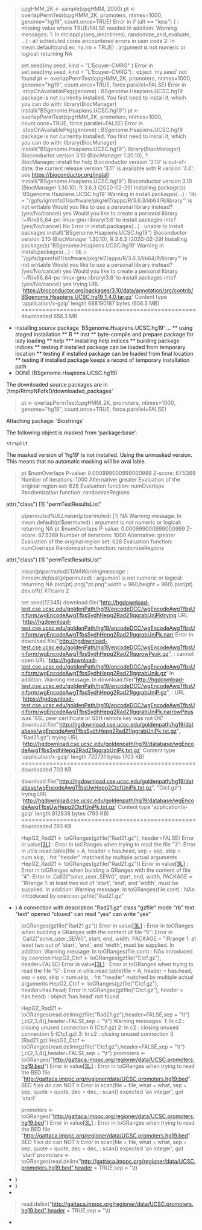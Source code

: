 
> cpgHMM_2K <- sample(cpgHMM, 2000)
> pt <- overlapPermTest(cpgHMM_2K, promoters, ntimes=1000, genome="hg19", count.once=TRUE)
Error in if (alt == "less") { : missing value where TRUE/FALSE needed
In addition: Warning messages:
1: In mclapply(seq_len(ntimes), randomize_and_evaluate, ...) :
  all scheduled cores encountered errors in user code
2: In mean.default(rand.ev, na.rm = TRUE) :
  argument is not numeric or logical: returning NA
>
>
>
> set.seed(my.seed, kind = "L'Ecuyer-CMRG" )
Error in set.seed(my.seed, kind = "L'Ecuyer-CMRG") :
  object 'my.seed' not found
> pt <- overlapPermTest(cpgHMM_2K, promoters, ntimes=1000, genome="hg19", count.once=TRUE, force.parallel=FALSE)
Error in .stopOnAvailablePkg(genome) :
  BSgenome.Hsapiens.UCSC.hg19 package is not currently installed.
  You first need to install it, which you can do with:
      library(BiocManager)
      install("BSgenome.Hsapiens.UCSC.hg19")
> pt <- overlapPermTest(cpgHMM_2K, promoters, ntimes=1000, count.once=TRUE, force.parallel=FALSE)
Error in .stopOnAvailablePkg(genome) :
  BSgenome.Hsapiens.UCSC.hg19 package is not currently installed.
  You first need to install it, which you can do with:
      library(BiocManager)
      install("BSgenome.Hsapiens.UCSC.hg19")
> library(BiocManager)
Bioconductor version 3.10 (BiocManager 1.30.10), ?BiocManager::install for help
Bioconductor version '3.10' is out-of-date; the current release version '3.11'
  is available with R version '4.0'; see https://bioconductor.org/install
> install("BSgenome.Hsapiens.UCSC.hg19")
Bioconductor version 3.10 (BiocManager 1.30.10), R 3.6.3 (2020-02-29)
Installing package(s) 'BSgenome.Hsapiens.UCSC.hg19'
Warning in install.packages(...) :
  'lib = "/gpfs/igmmfs01/software/pkg/el7/apps/R/3.6.3/lib64/R/library"' is not writable
Would you like to use a personal library instead? (yes/No/cancel) yes
Would you like to create a personal library
‘~/R/x86_64-pc-linux-gnu-library/3.6’
to install packages into? (yes/No/cancel) No
Error in install.packages(...) : unable to install packages
> install("BSgenome.Hsapiens.UCSC.hg19")
Bioconductor version 3.10 (BiocManager 1.30.10), R 3.6.3 (2020-02-29)
Installing package(s) 'BSgenome.Hsapiens.UCSC.hg19'
Warning in install.packages(...) :
  'lib = "/gpfs/igmmfs01/software/pkg/el7/apps/R/3.6.3/lib64/R/library"' is not writable
Would you like to use a personal library instead? (yes/No/cancel) yes
Would you like to create a personal library
‘~/R/x86_64-pc-linux-gnu-library/3.6’
to install packages into? (yes/No/cancel) yes
trying URL 'https://bioconductor.org/packages/3.10/data/annotation/src/contrib/BSgenome.Hsapiens.UCSC.hg19_1.4.0.tar.gz'
Content type 'application/x-gzip' length 688190187 bytes (656.3 MB)
==================================================
downloaded 656.3 MB

* installing *source* package ‘BSgenome.Hsapiens.UCSC.hg19’ ...
** using staged installation
** R
** inst
** byte-compile and prepare package for lazy loading
** help
*** installing help indices
** building package indices
** testing if installed package can be loaded from temporary location
** testing if installed package can be loaded from final location
** testing if installed package keeps a record of temporary installation path
* DONE (BSgenome.Hsapiens.UCSC.hg19)

The downloaded source packages are in
        ‘/tmp/RtmpNFofkD/downloaded_packages’
> pt <- overlapPermTest(cpgHMM_2K, promoters, ntimes=1000, genome="hg19", count.once=TRUE, force.parallel=FALSE)

Attaching package: ‘Biostrings’

The following object is masked from ‘package:base’:

    strsplit

The masked version of 'hg19' is not installed. Using the unmasked version. This means that no automatic masking will be avai                  lable.
> pt
$numOverlaps
P-value: 0.000999000999000999
Z-score: 67.5369
Number of iterations: 1000
Alternative: greater
Evaluation of the original region set: 628
Evaluation function: numOverlaps
Randomization function: randomizeRegions

attr(,"class")
[1] "permTestResultsList"
>
> pt$permuted
NULL
> mean(pt$permuted)
[1] NA
Warning message:
In mean.default(pt$permuted) :
  argument is not numeric or logical: returning NA
> pt
$numOverlaps
P-value: 0.000999000999000999
Z-score: 67.5369
Number of iterations: 1000
Alternative: greater
Evaluation of the original region set: 628
Evaluation function: numOverlaps
Randomization function: randomizeRegions

attr(,"class")
[1] "permTestResultsList"
> mean(pt$permuted)
[1] NA
Warning message:
In mean.default(pt$permuted) :
  argument is not numeric or logical: returning NA
>  plot(pt)
> png("pt.png",width = 960,height = 960)
>  plot(pt)
> dev.off()
X11cairo
       2
>
> set.seed(12345)
> download.file("http://hgdownload-test.cse.ucsc.edu/goldenPath/hg19/encodeDCC/wgEncodeAwgTfbsUniform/wgEncodeAwgTfbsSydhHepg2Rad21IggrabUniPktrying URL 'http://hgdownload-test.cse.ucsc.edu/goldenPath/hg19/encodeDCC/wgEncodeAwgTfbsUniform/wgEncodeAwgTfbsSydhHepg2Rad21IggrabUniPk.narr
Error in download.file("http://hgdownload-test.cse.ucsc.edu/goldenPath/hg19/encodeDCC/wgEncodeAwgTfbsUniform/wgEncodeAwgTfbsSydhHepg2Rad21IggrowPeak.gz",  :
  cannot open URL 'http://hgdownload-test.cse.ucsc.edu/goldenPath/hg19/encodeDCC/wgEncodeAwgTfbsUniform/wgEncodeAwgTfbsSydhHepg2Rad21IggrabUnik.gz'
In addition: Warning message:
In download.file("http://hgdownload-test.cse.ucsc.edu/goldenPath/hg19/encodeDCC/wgEncodeAwgTfbsUniform/wgEncodeAwgTfbsSydhHepg2Rad21IggrabUniP.gz",  :
  URL 'https://hgdownload-test.cse.ucsc.edu/goldenPath/hg19/encodeDCC/wgEncodeAwgTfbsUniform/wgEncodeAwgTfbsSydhHepg2Rad21IggrabUniPk.narrowPeus was 'SSL peer certificate or SSH remote key was not OK'
> download.file("http://hgdownload.cse.ucsc.edu/goldenpath/hg19/database/wgEncodeAwgTfbsSydhHepg2Rad21IggrabUniPk.txt.gz", "Rad21.gz")        trying URL 'http://hgdownload.cse.ucsc.edu/goldenpath/hg19/database/wgEncodeAwgTfbsSydhHepg2Rad21IggrabUniPk.txt.gz'
Content type 'application/x-gzip' length 720731 bytes (703 KB)
==================================================
downloaded 703 KB

> download.file("http://hgdownload.cse.ucsc.edu/goldenpath/hg19/database/wgEncodeAwgTfbsUwHepg2CtcfUniPk.txt.gz", "Ctcf.gz")
trying URL 'http://hgdownload.cse.ucsc.edu/goldenpath/hg19/database/wgEncodeAwgTfbsUwHepg2CtcfUniPk.txt.gz'
Content type 'application/x-gzip' length 812838 bytes (793 KB)
==================================================
downloaded 793 KB

> HepG2_Rad21 <- toGRanges(gzfile("Rad21.gz"), header=FALSE)
Error in value[[3L]](cond) :
  Error in toGRanges when trying to read the file "3": Error in utils::read.table(file = A, header = has.head, sep = sep, skip = num.skip, : fnt "header" matched by multiple actual arguments
> HepG2_Rad21 <- toGRanges(gzfile("Rad21.gz"))
Error in value[[3L]](cond) :
  Error in toGRanges when building a GRanges with the content of file "4": Error in .Call2("solve_user_SEW0", start, end, width, PACKAGE = "IRrange 1: at least two out of 'start', 'end', and 'width', must
  be supplied.
In addition: Warning message:
In toGRanges(file.cont) : NAs introduced by coercion
> gzfile("Rad21.gz"
+ )
A connection with
description "Rad21.gz"
class       "gzfile"
mode        "rb"
text        "text"
opened      "closed"
can read    "yes"
can write   "yes"
> toGRanges(gzfile("Rad21.gz"))
Error in value[[3L]](cond) :
  Error in toGRanges when building a GRanges with the content of file "5": Error in .Call2("solve_user_SEW0", start, end, width, PACKAGE = "IRrange 1: at least two out of 'start', 'end', and 'width', must
  be supplied.
In addition: Warning message:
In toGRanges(file.cont) : NAs introduced by coercion
> HepG2_Ctcf <- toGRanges(gzfile("Ctcf.gz"), header=FALSE)
Error in value[[3L]](cond) :
  Error in toGRanges when trying to read the file "5": Error in utils::read.table(file = A, header = has.head, sep = sep, skip = num.skip, : fnt "header" matched by multiple actual arguments
> HepG2_Ctcf <- toGRanges(gzfile("Ctcf.gz"), header=has.head)
Error in toGRanges(gzfile("Ctcf.gz"), header = has.head) :
  object 'has.head' not found
>
>
> HepG2_Rad21 <- toGRanges(read.delim(gzfile("Rad21.gz"),header=FALSE,sep = "\t")[,c(2,3,4)],header=FALSE,sep = "\t")
Warning messages:
1: In c2 : closing unused connection 6 (Ctcf.gz)
2: In c2 : closing unused connection 5 (Ctcf.gz)
3: In c2 : closing unused connection 3 (Rad21.gz)
> HepG2_Ctcf <- toGRanges(read.delim(gzfile("Ctcf.gz"),header=FALSE,sep = "\t")[,c(2,3,4)],header=FALSE,sep = "\t")
> promoters <- toGRanges("http://gattaca.imppc.org/regioner/data/UCSC.promoters.hg19.bed")
Error in value[[3L]](cond) :
  Error in toGRanges when trying to read the BED file "http://gattaca.imppc.org/regioner/data/UCSC.promoters.hg19.bed". BED files do can NOT h
Error in scan(file = file, what = what, sep = sep, quote = quote, dec = dec, : scan() expected 'an integer', got 'start'
>
> promoters <- toGRanges("http://gattaca.imppc.org/regioner/data/UCSC.promoters.hg19.bed")
Error in value[[3L]](cond) :
  Error in toGRanges when trying to read the BED file "http://gattaca.imppc.org/regioner/data/UCSC.promoters.hg19.bed". BED files do can NOT h
Error in scan(file = file, what = what, sep = sep, quote = quote, dec = dec, : scan() expected 'an integer', got 'start'
> promoters <- toGRanges(read.delim("http://gattaca.imppc.org/regioner/data/UCSC.promoters.hg19.bed",header = TRUE,sep = "\t)
+ )
+ )
+
> read.delim("http://gattaca.imppc.org/regioner/data/UCSC.promoters.hg19.bed",header = TRUE,sep = "\t)
+

<!--stackedit_data:
eyJoaXN0b3J5IjpbNzA4ODgzNDEwXX0=
-->